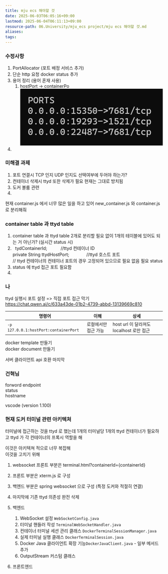 ```yaml
---
title: mju ecs 해야할 것
date: 2025-06-03T06:05:16+09:00
lastmod: 2025-06-04T06:11:13+09:00
resource-path: 06.University/mju_ecs project/mju ecs 해야할 것.md
aliases: 
tags: 
---
```

### 수정사항
1. PortAllocator (포트 배정 서비스 추가)
2.  단순 http 요청 docker status 추가
3. 용어 정리 (용어 혼재 사용)
	1. hostPort -> containerPo![](../../08.media/20250502160404.png)
4. 

### 미해결 과제
1. 포트 연결시 TCP 인지 UDP 인지도 선택여부에 두어야 하는가?
2. 컨테이너 삭제시 ttyd 또한 삭제가 필요 현재는 그대로 방치됨
3. 도커 볼륨 관련
4. 





현재 container.js 에서 너무 많은 일을 하고 있어
new_container.js 와 container.js 로 분리해줘



### container table 과 ttyd table
1. container table 과 ttyd table 2개로 분리할 필요 없이 1개의 테이블에 있어도 되는 거 아닌가? (실시간 status 시)
2.   tydContainerId;                                   //ttyd 컨테이너 ID  
    private String ttydHostPort;              //ttyd 호스트 포트  
	// ttyd 컨테이너의 컨테이너 포트의 경우 고정되어 있으므로 필요 없음
	필요 status 
3. status 에 ttyd 접근 포트 필요함
4. 







### 나
ttyd 실행시 포트 설정 => 직접 포트 접근 막기  
https://chat.qwen.ai/c/633a43de-01b2-4739-abbd-13139669c810  

| 명령어                                   | 이해          | 상세                              |
| ------------------------------------- | ----------- | ------------------------------- |
| `-p 127.0.0.1:hostPort:containerPort` | 로컬에서만 접근 가능 | host url 이 달라져도 localhost 로만 접근 |

docker template 만들기  
docker document 만들기  
  
  
서버 클라이언트 api 호환 마지막  
### 건혁님

forword endpoint  
status  
hostname  



vscode (version 1.100)






### 현재 도커 터미널 관련 아키텍쳐
터미널에 접근하는 것을 ttyd 로 했는데 1개의 터미널당 1개의 ttyd 컨테이너가 필요하고 ttyd 가 각 컨테이너의 프록시 역할을 해  
  
  
이것은 아키텍쳐 적으로 너무 복잡해  
이것을 고치기 위해 
1. websocket 프론트 부분은 terminal.html?containerId={containerId}
2. 프론트 부분은 xterm.js 로 구성
3. 백엔드 부분은 spring websocket 으로 구성 (특정 도커와 적절히 연결)
4. 마지막에 기존 ttyd 의존성 완전 삭제




1. 백엔드
	1. WebSocket 설정 `WebSocketConfig.java`
	2. 터미널 핸들러 작성 `TerminalWebSocketHandler.java`
	3. 컨테이너 터미널 세션 관리 클래스 `DockerTerminalSessionManager.java`
	4. 실제 터미널 실행 클래스 `DockerTerminalSession.java`
	5. Docker Java 클라이언트 확장 기능`DockerJavaClient.java` - 일부 메서드 추가
	6. OutputStream 커스텀 클래스
2. 프론트엔드

